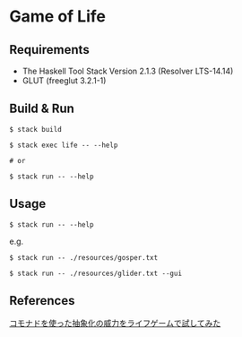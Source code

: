 # Game of Life


## Requirements

- The Haskell Tool Stack Version 2.1.3 (Resolver LTS-14.14)
- GLUT (freeglut 3.2.1-1)


## Build & Run

```
$ stack build

$ stack exec life -- --help

# or

$ stack run -- --help
```

## Usage

```
$ stack run -- --help
```

e.g.

```
$ stack run -- ./resources/gosper.txt
```

```
$ stack run -- ./resources/glider.txt --gui
```


## References

[コモナドを使った抽象化の威力をライフゲームで試してみた](https://qiita.com/lotz/items/fbc4788b8ea8313cbf76)
